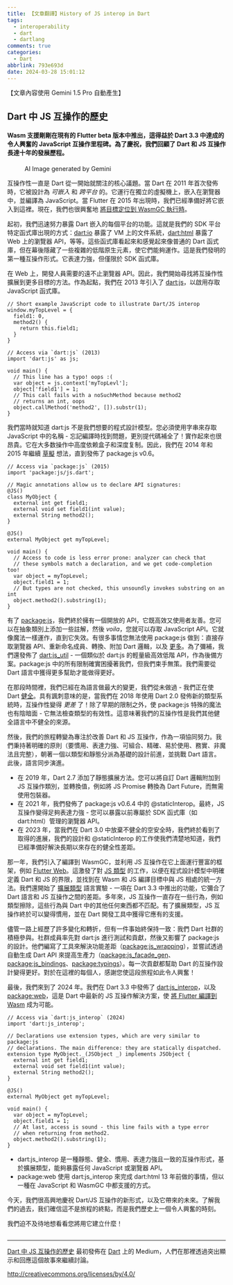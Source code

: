 ```yaml
---
title: 【文章翻譯】History of JS interop in Dart
tags:
  - interoperability
  - dart
  - dartlang
comments: true
categories:
  - Dart
abbrlink: 793e693d
date: 2024-03-28 15:01:12
---
```


【文章內容使用 Gemini 1.5 Pro 自動產生】

## Dart 中 JS 互操作的歷史

<h4>Wasm 支援剛剛在現有的 Flutter beta 版本中推出，這得益於 Dart 3.3 中達成的令人興奮的 JavaScript 互操作里程碑。為了慶祝，我們回顧了 Dart 和 JS 互操作長達十年的發展歷程。</h4>

<figure>
<img alt="" src="https://cdn-images-1.medium.com/max/1024/1*dhBQqKXU46sGKjx36LNf0w.jpeg" />
<figcaption>AI Image generated by Gemini</figcaption>
</figure>

互操作性一直是 Dart 從一開始就關注的核心議題。當 Dart 在 2011 年首次發佈時，它被設計為 *可嵌入* 和 *跨平台* 的。它運行在獨立的虛擬機上，嵌入在瀏覽器中，並編譯為 JavaScript。當 Flutter 在 2015 年出現時，我們已經準備好將它嵌入到這裡。現在，我們也很興奮地 [將目標定位到 WasmGC 執行時](https://docs.flutter.dev/platform-integration/web/wasm)。

起初，我們迅速努力暴露 Dart 嵌入的每個平台的功能。這就是我們的 SDK 平台特定函式庫出現的方式：[dart:io](https://api.dart.dev/stable/dart-io/dart-io-library.html) 暴露了 VM 上的文件系統，[dart:html](https://api.dart.dev/stable/dart-html/dart-html-library.html) 暴露了 Web 上的瀏覽器 API，等等。這些函式庫看起來和感覺起來像普通的 Dart 函式庫，但在幕後隱藏了一些複雜的低階原生元素，使它們能夠運作。這是我們發明的第一種互操作形式。它表達力強，但僅限於 SDK 函式庫。

在 Web 上，開發人員需要的遠不止瀏覽器 API。因此，我們開始尋找將互操作性擴展到更多目標的方法。作為起點，我們在 2013 年引入了 [dart:js](https://codereview.chromium.org//15782009)，以啟用存取 JavaScript 函式庫。

```
// Short example JavaScript code to illustrate Dart/JS interop
window.myTopLevel = {
  field1: 0,
  method2() {
    return this.field1;
  }
}
```

```
// Access via `dart:js` (2013)
import 'dart:js' as js;

void main() {
  // This line has a typo! oops :(
  var object = js.context['myTopLevl'];
  object['field1'] = 1;
  // This call fails with a noSuchMethod because method2
  // returns an int, oops
  object.callMethod('method2', []).substr(1);
}
```

我們當時就知道 dart:js 不是我們想要的程式設計模型。您必須使用字串來存取 JavaScript 中的名稱 - 忘記編譯時找到問題，更別提代碼補全了！實作起來也很昂貴。它在大多数操作中高度依赖盒子和深度复制。因此，我們在 2014 年和 2015 年繼續 [草擬](https://github.com/dart-archive/js-interop-deprecated) 想法，直到發佈了 package:js v0.6。

```
// Access via `package:js` (2015)
import 'package:js/js.dart';

// Magic annotations allow us to declare API signatures:
@JS()
class MyObject {
  external int get field1;
  external void set field1(int value);
  external String method2();
}

@JS()
external MyObject get myTopLevel;

void main() {
  // Access to code is less error prone: analyzer can check that
  // these symbols match a declaration, and we get code-completion too!
  var object = myTopLevel;
  object.field1 = 1;
  // But types are not checked, this unsoundly invokes substring on an int
  object.method2().substring(1);
}
```

有了 [package:js](https://pub.dev/documentation/js/latest/)，我們終於擁有一個開放的 API，它既高效又使用者友善。您可以在抽象類別上添加一些註解，然後 *voila*，您就可以存取 JavaScript API。它就像魔法一樣運作，直到它失效。有很多事情您無法使用 package:js 做到：直接存取瀏覽器 API、重新命名成員、轉換、附加 Dart 邏輯，以及 [更多](https://github.com/dart-lang/sdk/issues/35084)。為了彌補，我們還發佈了 [dart:js_util](https://codereview.chromium.org/2150313003/) - 一個類似於 dart:js 的輕量級高效低階 API，作為後備方案。package:js 中的所有限制確實困擾著我們，但我們束手無策。我們需要從 Dart 語言中獲得更多幫助才能做得更好。

在那段時間裡，我們已經在為語言做最大的變更，我們從未做過 - 我們正在使 Dart [健全](https://dart.dev/language/type-system#what-is-soundness)。具有諷刺意味的是，當我們在 2018 年使用 Dart 2.0 發佈新的類型系統時，互操作性變得 *更差* 了！除了早期的限制之外，使 package:js 特殊的魔法也有陰暗面 - 它無法檢查類型的有效性。這意味著我們的互操作性是我們其他健全語言中不健全的來源。

然後，我們的旅程轉變為專注於改善 Dart 和 JS 互操作，作為一項協同努力。我們秉持著明確的原則（要慣用、表達力強、可組合、精確、易於使用、務實、非魔法且完整），朝著一個以類型和靜態分派為基礎的設計前進，並挑戰 Dart 語言。此後，語言同步演進。

* 在 2019 年，Dart 2.7 添加了靜態擴展方法。您可以將自訂 Dart 邏輯附加到 JS 互操作類別，並轉換值，例如將 JS Promise 轉換為 Dart Future，而無需使用包裝器。
* 在 2021 年，我們發佈了 package:js v0.6.4 中的 @staticInterop。最終，JS 互操作變得足夠表達力強 - 您可以暴露以前專屬於 SDK 函式庫（如 dart:html）管理的瀏覽器 API。
* 在 2023 年，當我們在 Dart 3.0 中放棄不健全的空安全時，我們終於看到了取得的進展，我們的設計和 @staticInterop 的工作使我們清楚地知道，我們已經準備好解決長期以來存在的健全性差距。

那一年，我們引入了編譯到 WasmGC，並利用 JS 互操作在它上面運行豐富的框架，例如 [Flutter Web](https://medium.com/flutter/whats-next-for-flutter-b94ce089f49c)。這激發了對 [JS 類型](https://dart.dev/interop/js-interop/js-types) 的工作，以便在程式設計模型中明確定義 Dart 和 JS 的界限，並找到在 Wasm 和 JS 編譯目標中與 JS 相處的統一方法。我們還開始了 [擴展類型](https://dart.dev/language/extension-types) 語言實驗 - 一項在 Dart 3.3 中推出的功能，它彌合了 Dart 語言和 JS 互操作之間的差距。多年來，JS 互操作一直存在一些行為，例如類型擦除，這些行為與 Dart 中的其他任何東西都不匹配。有了擴展類型，JS 互操作終於可以變得慣用，並在 Dart 開發工具中獲得它應有的支援。

儘管一路上經歷了許多變化和轉折，但有一件事始終保持一致：我們 Dart 社群的積極參與。社群成員率先對 dart:js 進行測試和貢獻，然後又影響了 package:js 的設計。他們編寫了工具來解決功能差距（[package:js_wrapping](https://github.com/a14n/dart-js-wrapping)），並嘗試透過自動生成 Dart API 來提高生產力（[package:js_facade_gen](https://github.com/dart-archive/js_facade_gen)、[package:js_bindings](https://pub.dev/packages/js_bindings)、[package:typings](https://pub.dev/packages/typings)）。每一次貢獻都幫助 Dart 的互操作設計變得更好。對於在這裡的每個人，感謝您使這段旅程如此令人興奮！

最後，我們來到了 2024 年。我們在 Dart 3.3 中發佈了 [dart:js_interop](https://dart.dev/interop/js-interop)，以及 [package:web](https://dart.dev/interop/js-interop/package-web)，這是 Dart 中最新的 JS 互操作解決方案，使 [將 Flutter 編譯到 Wasm](https://docs.flutter.dev/platform-integration/web/wasm) 成为可能。

```
// Access via `dart:js_interop` (2024)
import 'dart:js_interop';

// Declarations use extension types, which are very similar to package:js
// declarations. The main difference: they are statically dispatched.
extension type MyObject._(JSObject _) implements JSObject {
  external int get field1;
  external void set field1(int value);
  external String method2();
}

@JS()
external MyObject get myTopLevel;

void main() {
  var object = myTopLevel;
  object.field1 = 1;
  // At last, access is sound - this line fails with a type error
  // when returning from method2.
  object.method2().substring(1);
}
```

* dart:js_interop 是一種靜態、健全、慣用、表達力強且一致的互操作形式，基於擴展類型，能夠暴露任何 JavaScript 或瀏覽器 API。
* package:web 使用 dart:js_interop 來完成 dart:html 13 年前做的事情，但以一種在 JavaScript 和 WasmGC 中都支援的方式。

今天，我們很高興地慶祝 Dart/JS 互操作的新形式，以及它帶來的未來。了解我們的過去，我们確信這不是旅程的終點，而是我們歷史上一個令人興奮的時刻。

我們迫不及待地想看看您將用它建立什麼！

<img src="https://medium.com/_/stat?event=post.clientViewed&referrerSource=full_rss&postId=98b06991158f" width="1" height="1" alt=""><hr><p><a href="https://medium.com/dartlang/history-of-js-interop-in-dart-98b06991158f">Dart 中 JS 互操作的歷史</a> 最初發佈在 <a href="https://medium.com/dartlang">Dart</a> 上的 Medium，人們在那裡透過突出顯示和回應這個故事來繼續討論。</p>


http://creativecommons.org/licenses/by/4.0/